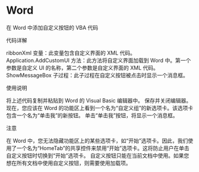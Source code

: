 # Word
在 Word 中添加自定义按钮的 VBA 代码

代码详解

  ribbonXml 变量：此变量包含自定义界面的 XML 代码。
  Application.AddCustomUI 方法：此方法将自定义界面加载到 Word 中。第一个参数是自定义 UI 的名称，第二个参数是自定义界面的 XML 代码。
  ShowMessageBox 子过程：此子过程在自定义按钮被点击时显示一个消息框。

使用说明

  将上述代码复制并粘贴到 Word 的 Visual Basic 编辑器中。
  保存并关闭编辑器。
  现在，您应该在 Word 的功能区上看到一个名为“自定义组”的新选项卡。该选项卡包含一个名为“单击我”的新按钮。
  单击“单击我”按钮，将显示一个消息框。

注意

  在 Word 中，您无法隐藏功能区上的某些选项卡，如“开始”选项卡。因此，我们使用了一个名为“HomeTab”的共享控件来禁用“开始”选项卡。这将防止用户在单击自定义按钮时切换到“开始”选项卡。
  自定义按钮只能在当前文档中使用。如果您想在所有文档中使用自定义按钮，则需要使用加载项。
